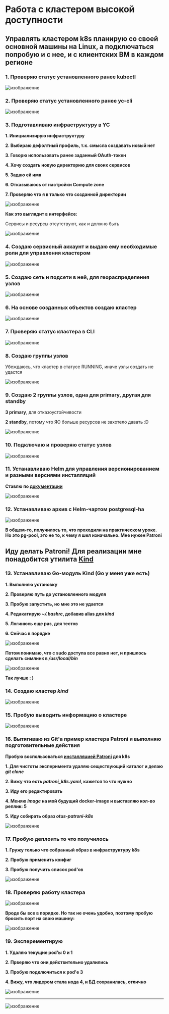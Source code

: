 # Работа с кластером высокой доступности

## Управлять кластером k8s планирую со своей основной машины на Linux, а подключаться попробую и с нее, и с клиентских ВМ в каждом регионе

### 1\. Проверяю статус установленного ранее kubectl

![изображение](https://github.com/rus-99-pk/otus_edu/assets/93255418/b5d64c5c-b4de-44f7-b804-fe38bc55256e)


### 2\. Проверяю статус установленного ранее yc-cli

![изображение](https://github.com/rus-99-pk/otus_edu/assets/93255418/ced29661-2e6c-4fd3-8afe-acb9580341f0)


### 3\. Подготавливаю инфраструктуру в YC

**1\. Инициализирую инфраструктуру**  

**2\. Выбираю дефолтный профиль, т.к. смысла создавать новый нет**  

**3\. Говорю использовать ранее заданный OAuth-токен**  

**4\. Хочу создать новую директорию для своих сервисов**  

**5\. Задаю ей имя**  

**6\. Отказываюсь от настройки Compute zone**  

**7\. Проверяю что я в только что созданной директории**  

![изображение](https://github.com/rus-99-pk/otus_edu/assets/93255418/7a0f0c2b-d076-4427-b76f-d3b382d17658)

**Как это выглядит в интерфейсе:**  

Сервисы и ресурсы отсутствуют, как и должно быть  

![изображение](https://github.com/rus-99-pk/otus_edu/assets/93255418/5abf1983-b4a4-4294-a71b-0a96f0286ccc)

### 4\. Создаю сервисный аккаунт и выдаю ему необходимые роли для управления кластером

![изображение](https://github.com/rus-99-pk/otus_edu/assets/93255418/bb1d7877-c4cf-4b8c-8128-e0182e822278)

### 5\. Создаю сеть и подсети в ней, для геораспределения узлов

![изображение](https://github.com/rus-99-pk/otus_edu/assets/93255418/2a03d606-033d-4b72-8927-948ef55adc43)

### 6\. На основе созданных объектов создаю кластер

![изображение](https://github.com/rus-99-pk/otus_edu/assets/93255418/337b2488-ef78-4475-9dc8-5903aee3fe12)

### 7\. Проверяю статус кластера в CLI

![изображение](https://github.com/rus-99-pk/otus_edu/assets/93255418/d6d96495-50f4-4016-abf0-f48c8cb05e0f)

### 8\. Создаю группы узлов

Убеждаюсь, что кластер в статусе RUNNING, иначе узлы создать не удастся  

![изображение](https://github.com/rus-99-pk/otus_edu/assets/93255418/3adbbd24-02d8-4d77-bf9f-5821792d7108)


### 9\. Создаю 2 группы узлов, одна для primary, другая для standby

**3 primary**, для отказоустойчивости  

**2 standby**, потому что ЯО больше ресурсов не захотело давать :D  

![изображение](https://github.com/rus-99-pk/otus_edu/assets/93255418/18ae659c-58d1-49d3-8c9c-9339e66d2528)

### 10\. Подключаю и проверяю статус узлов

![изображение](https://github.com/rus-99-pk/otus_edu/assets/93255418/03469b76-e291-48ab-a73e-a992ec720a6e)

### 11\. Устанавливаю Helm для управления версионированием и разными версиями инсталляций

**Ставлю по [документации](https://helm.sh/ru/docs/intro/install/)**  

![изображение](https://github.com/rus-99-pk/otus_edu/assets/93255418/e8b88843-4df7-4a6f-80a9-fe8800dcfbca)

### 12\. Устанавливаю архив с Helm-чартом postgresql-ha

![изображение](https://github.com/rus-99-pk/otus_edu/assets/93255418/54295344-e2fe-46a5-9b1f-adc15cde8027)

**В общем-то, получилось то, что проходили на практическом уроке. Но это pg-pool, это не то, к чему я шел изначально. Мне нужен Patroni**

## Иду делать Patroni! Для реализации мне понадобится утилита [Kind](https://kind.sigs.k8s.io/)

### 13. Устанавливаю Go-модуль Kind (Go у меня уже есть)

**1. Выполняю установку**

**2. Проверяю путь до установленного модуля**

**3. Пробую запустить, но мне это не удается**

**4. Редакатирую *~/.bashrc*, добавив alias для *kind***

**5. Логинюсь еще раз, для тестов**

**6. Сейчас в порядке**

![изображение](https://github.com/rus-99-pk/otus_edu/assets/93255418/2e137c43-8f01-47a8-9201-0057670dc215)

**Потом понимаю, что с sudo доступа все равно нет, и пришлось сделать симлинк в */usr/local/bin***

![изображение](https://github.com/rus-99-pk/otus_edu/assets/93255418/1a53a8c3-d18f-4eed-a560-1add4da3e74c)

**Так лучше : )**

### 14. Создаю кластер *kind*

![изображение](https://github.com/rus-99-pk/otus_edu/assets/93255418/6d6c2190-5936-4a41-9c8e-34e9e7cb9aac)

### 15. Пробую выводить информацию о кластере

![изображение](https://github.com/rus-99-pk/otus_edu/assets/93255418/2bde8e97-bf5f-479e-b628-86055fe89c26)

### 16. Вытягиваю из Git'а пример кластера Patroni и выполняю подготовительные действия

**Пробую воспользоваться [инсталляцией Patroni](https://github.com/patroni/patroni/tree/master/kubernetes) для k8s**

**1. Для чистоты эксперимента удаляю сеществующий каталог и делаю *git clone***

**2. Вижу что есть *patroni_k8s.yaml*, кажется то что нужно**

**3. Иду его редактировать** 

**4. Меняю *image* на мой будущий docker-image и выставляю кол-во реплик: 5**

**5. Иду собирать образ *otus-patroni-k8s***

![изображение](https://github.com/rus-99-pk/otus_edu/assets/93255418/c067a41c-c107-4b7e-86ce-be480c24725f)

### 17. Пробую деплоить то что получилось

**1. Гружу только что собранный образ в инфраструктуру k8s**

**2. Пробую применить конфиг**

**3. Пробую получить список pod'ов**

![изображение](https://github.com/rus-99-pk/otus_edu/assets/93255418/19995ae9-6644-422c-9f37-599e55aedf63)

### 18. Проверяю работу кластера

![изображение](https://github.com/rus-99-pk/otus_edu/assets/93255418/f1fbaef1-1a76-4b03-b647-7a28c7bbc8e8)

**Вроде бы все в порядке. Но так не очень удобно, поэтому пробую бросить порт на свою машину:**

![изображение](https://github.com/rus-99-pk/otus_edu/assets/93255418/bf07a0e2-0106-48b1-81f7-3d36342e3ad3)

### 19. Эксперементирую

**1. Удаляю текущие pod'ы 0 и 1**

**2. Прверяю что они действительно удалились**

**3. Пробую подключиться к pod'е 3**

**4. Вижу, что лидером стала нода 4,  и  БД сохранилась, отлично**

![изображение](https://github.com/rus-99-pk/otus_edu/assets/93255418/a6b68f29-5372-4460-8000-3f3b06bbbcbc)

***
![изображение](https://github.com/rus-99-pk/otus_edu/assets/93255418/a78e5138-f364-4321-96bf-0ba2d27e3279)
